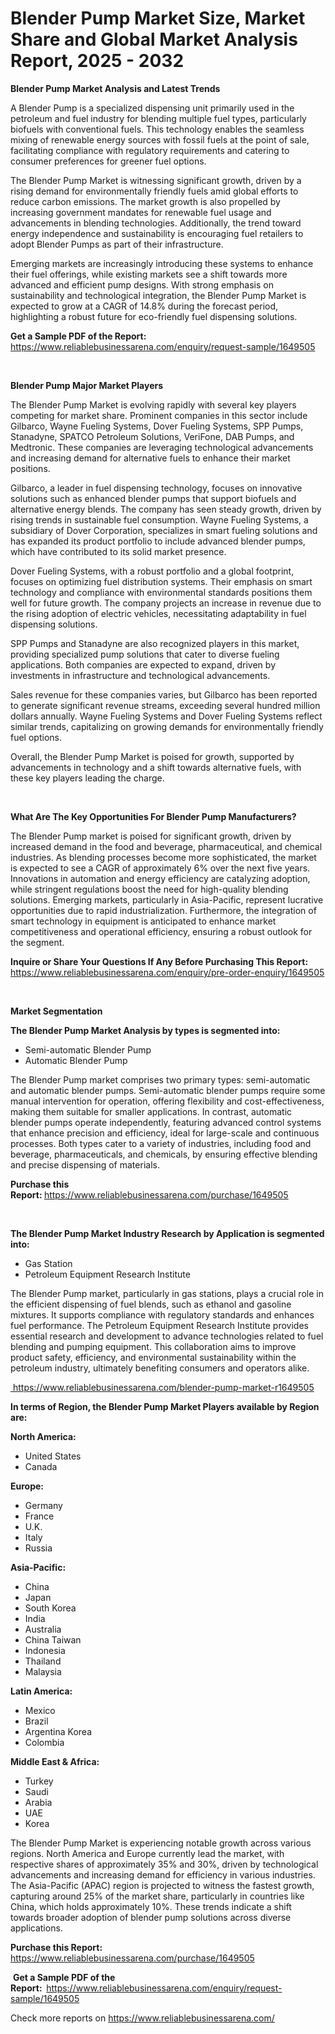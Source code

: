 <p><h1>Blender Pump Market Size, Market Share and Global Market Analysis Report, 2025 - 2032</h1></p><p><strong>Blender Pump Market Analysis and Latest Trends</strong></p>
<p><p>A Blender Pump is a specialized dispensing unit primarily used in the petroleum and fuel industry for blending multiple fuel types, particularly biofuels with conventional fuels. This technology enables the seamless mixing of renewable energy sources with fossil fuels at the point of sale, facilitating compliance with regulatory requirements and catering to consumer preferences for greener fuel options.</p><p>The Blender Pump Market is witnessing significant growth, driven by a rising demand for environmentally friendly fuels amid global efforts to reduce carbon emissions. The market growth is also propelled by increasing government mandates for renewable fuel usage and advancements in blending technologies. Additionally, the trend toward energy independence and sustainability is encouraging fuel retailers to adopt Blender Pumps as part of their infrastructure.</p><p>Emerging markets are increasingly introducing these systems to enhance their fuel offerings, while existing markets see a shift towards more advanced and efficient pump designs. With strong emphasis on sustainability and technological integration, the Blender Pump Market is expected to grow at a CAGR of 14.8% during the forecast period, highlighting a robust future for eco-friendly fuel dispensing solutions.</p></p>
<p><strong>Get a Sample PDF of the Report:&nbsp;</strong> <a href="https://www.reliablebusinessarena.com/enquiry/request-sample/1649505?utm_campaign=2930&utm_medium=2&utm_source=Github&utm_content=ia&utm_term=09042025&utm_id=blender-pump">https://www.reliablebusinessarena.com/enquiry/request-sample/1649505</a></p>
<p>&nbsp;</p>
<p><strong>Blender Pump Major Market Players</strong></p>
<p><p>The Blender Pump Market is evolving rapidly with several key players competing for market share. Prominent companies in this sector include Gilbarco, Wayne Fueling Systems, Dover Fueling Systems, SPP Pumps, Stanadyne, SPATCO Petroleum Solutions, VeriFone, DAB Pumps, and Medtronic. These companies are leveraging technological advancements and increasing demand for alternative fuels to enhance their market positions.</p><p>Gilbarco, a leader in fuel dispensing technology, focuses on innovative solutions such as enhanced blender pumps that support biofuels and alternative energy blends. The company has seen steady growth, driven by rising trends in sustainable fuel consumption. Wayne Fueling Systems, a subsidiary of Dover Corporation, specializes in smart fueling solutions and has expanded its product portfolio to include advanced blender pumps, which have contributed to its solid market presence.</p><p>Dover Fueling Systems, with a robust portfolio and a global footprint, focuses on optimizing fuel distribution systems. Their emphasis on smart technology and compliance with environmental standards positions them well for future growth. The company projects an increase in revenue due to the rising adoption of electric vehicles, necessitating adaptability in fuel dispensing solutions.</p><p>SPP Pumps and Stanadyne are also recognized players in this market, providing specialized pump solutions that cater to diverse fueling applications. Both companies are expected to expand, driven by investments in infrastructure and technological advancements.</p><p>Sales revenue for these companies varies, but Gilbarco has been reported to generate significant revenue streams, exceeding several hundred million dollars annually. Wayne Fueling Systems and Dover Fueling Systems reflect similar trends, capitalizing on growing demands for environmentally friendly fuel options.</p><p>Overall, the Blender Pump Market is poised for growth, supported by advancements in technology and a shift towards alternative fuels, with these key players leading the charge.</p></p>
<p>&nbsp;</p>
<p><strong>What Are The Key Opportunities For Blender Pump Manufacturers?</strong></p>
<p><p>The Blender Pump market is poised for significant growth, driven by increased demand in the food and beverage, pharmaceutical, and chemical industries. As blending processes become more sophisticated, the market is expected to see a CAGR of approximately 6% over the next five years. Innovations in automation and energy efficiency are catalyzing adoption, while stringent regulations boost the need for high-quality blending solutions. Emerging markets, particularly in Asia-Pacific, represent lucrative opportunities due to rapid industrialization. Furthermore, the integration of smart technology in equipment is anticipated to enhance market competitiveness and operational efficiency, ensuring a robust outlook for the segment.</p></p>
<p><strong>Inquire or Share Your Questions If Any Before Purchasing This Report:</strong> <a href="https://www.reliablebusinessarena.com/enquiry/pre-order-enquiry/1649505?utm_campaign=2930&utm_medium=2&utm_source=Github&utm_content=ia&utm_term=09042025&utm_id=blender-pump">https://www.reliablebusinessarena.com/enquiry/pre-order-enquiry/1649505</a></p>
<p>&nbsp;</p>
<p><strong>Market Segmentation</strong></p>
<p><strong>The Blender Pump Market Analysis by types is segmented into:</strong></p>
<p><ul><li>Semi-automatic Blender Pump</li><li>Automatic Blender Pump</li></ul></p>
<p><p>The Blender Pump market comprises two primary types: semi-automatic and automatic blender pumps. Semi-automatic blender pumps require some manual intervention for operation, offering flexibility and cost-effectiveness, making them suitable for smaller applications. In contrast, automatic blender pumps operate independently, featuring advanced control systems that enhance precision and efficiency, ideal for large-scale and continuous processes. Both types cater to a variety of industries, including food and beverage, pharmaceuticals, and chemicals, by ensuring effective blending and precise dispensing of materials.</p></p>
<p><strong>Purchase this Report:&nbsp;</strong><a href="https://www.reliablebusinessarena.com/purchase/1649505?utm_campaign=2930&utm_medium=2&utm_source=Github&utm_content=ia&utm_term=09042025&utm_id=blender-pump">https://www.reliablebusinessarena.com/purchase/1649505</a></p>
<p>&nbsp;</p>
<p><strong>The Blender Pump Market Industry Research by Application is segmented into:</strong></p>
<p><ul><li>Gas Station</li><li>Petroleum Equipment Research Institute</li></ul></p>
<p><p>The Blender Pump market, particularly in gas stations, plays a crucial role in the efficient dispensing of fuel blends, such as ethanol and gasoline mixtures. It supports compliance with regulatory standards and enhances fuel performance. The Petroleum Equipment Research Institute provides essential research and development to advance technologies related to fuel blending and pumping equipment. This collaboration aims to improve product safety, efficiency, and environmental sustainability within the petroleum industry, ultimately benefiting consumers and operators alike.</p></p>
<p><a href="https://www.reliablebusinessarena.com/blender-pump-market-r1649505?utm_campaign=2930&utm_medium=2&utm_source=Github&utm_content=ia&utm_term=09042025&utm_id=blender-pump">&nbsp;https://www.reliablebusinessarena.com/blender-pump-market-r1649505</a></p>
<p><strong>In terms of Region, the Blender Pump Market Players available by Region are:</strong></p>
<p>
    <p> <strong> North America: </strong>
        <ul>
            <li>United States</li>
            <li>Canada</li>
        </ul>
        </p> 
    <p> <strong> Europe: </strong>
        <ul>
            <li>Germany</li>
            <li>France</li>
            <li>U.K.</li>
            <li>Italy</li>
            <li>Russia</li>
        </ul>
        </p> 
    <p> <strong> Asia-Pacific: </strong>
        <ul>
            <li>China</li>
            <li>Japan</li>
            <li>South Korea</li>
            <li>India</li>
            <li>Australia</li>
            <li>China Taiwan</li>
            <li>Indonesia</li>
            <li>Thailand</li>
            <li>Malaysia</li>
        </ul>
        </p> 
    <p> <strong> Latin America: </strong>
        <ul>
            <li>Mexico</li>
            <li>Brazil</li>
            <li>Argentina Korea</li>
            <li>Colombia</li>
        </ul>
        </p> 
    <p> <strong> Middle East & Africa: </strong>
        <ul>
            <li>Turkey</li>
            <li>Saudi</li>
            <li>Arabia</li>
            <li>UAE</li>
            <li>Korea</li>
        </ul>
    </p>
    </p>
<p><p>The Blender Pump Market is experiencing notable growth across various regions. North America and Europe currently lead the market, with respective shares of approximately 35% and 30%, driven by technological advancements and increasing demand for efficiency in various industries. The Asia-Pacific (APAC) region is projected to witness the fastest growth, capturing around 25% of the market share, particularly in countries like China, which holds approximately 10%. These trends indicate a shift towards broader adoption of blender pump solutions across diverse applications.</p></p>
<p><strong>Purchase this Report: </strong><a href="https://www.reliablebusinessarena.com/purchase/1649505?utm_campaign=2930&utm_medium=2&utm_source=Github&utm_content=ia&utm_term=09042025&utm_id=blender-pump">https://www.reliablebusinessarena.com/purchase/1649505</a></p>
<p>&nbsp;<strong>Get a Sample PDF of the Report:&nbsp;&nbsp;</strong><a href="https://www.reliablebusinessarena.com/enquiry/request-sample/1649505?utm_campaign=2930&utm_medium=2&utm_source=Github&utm_content=ia&utm_term=09042025&utm_id=blender-pump">https://www.reliablebusinessarena.com/enquiry/request-sample/1649505</a></p>
<p><strong></strong></p>
<p>Check more reports on <a href="https://www.reliablebusinessarena.com/?utm_campaign=2930&utm_medium=2&utm_source=Github&utm_content=ia&utm_term=09042025&utm_id=blender-pump">https://www.reliablebusinessarena.com/</a></p>